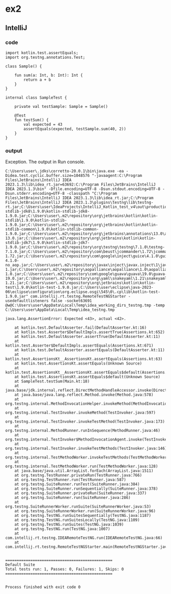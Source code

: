 # ex2
## IntelliJ
### code
    import kotlin.test.assertEquals;
    import org.testng.annotations.Test;
    
    class Sample() {
    
        fun sum(a: Int, b: Int): Int {
            return a + b
        }
    }
    
    internal class SampleTest {
    
        private val testSample: Sample = Sample()
    
        @Test
        fun testSum() {
            val expected = 43
            assertEquals(expected, testSample.sum(40, 2))
        }
    }
### output
Exception. The output in Run console.

    C:\Users\user\.jdks\corretto-20.0.1\bin\java.exe -ea -Didea.test.cyclic.buffer.size=1048576 "-javaagent:C:\Program Files\JetBrains\IntelliJ IDEA 2023.1.3\lib\idea_rt.jar=63692:C:\Program Files\JetBrains\IntelliJ IDEA 2023.1.3\bin" -Dfile.encoding=UTF-8 -Dsun.stdout.encoding=UTF-8 -Dsun.stderr.encoding=UTF-8 -classpath "C:\Program Files\JetBrains\IntelliJ IDEA 2023.1.3\lib\idea_rt.jar;C:\Program Files\JetBrains\IntelliJ IDEA 2023.1.3\plugins\testng\lib\testng-rt.jar;C:\Users\user\IdeaProjects\IntelliJ_Kotlin_test_v4\out\production\IntelliJ_Kotlin_test_v4;C:\Users\user\.m2\repository\org\jetbrains\kotlin\kotlin-stdlib-jdk8\1.9.0\kotlin-stdlib-jdk8-1.9.0.jar;C:\Users\user\.m2\repository\org\jetbrains\kotlin\kotlin-stdlib\1.9.0\kotlin-stdlib-1.9.0.jar;C:\Users\user\.m2\repository\org\jetbrains\kotlin\kotlin-stdlib-common\1.9.0\kotlin-stdlib-common-1.9.0.jar;C:\Users\user\.m2\repository\org\jetbrains\annotations\13.0\annotations-13.0.jar;C:\Users\user\.m2\repository\org\jetbrains\kotlin\kotlin-stdlib-jdk7\1.9.0\kotlin-stdlib-jdk7-1.9.0.jar;C:\Users\user\.m2\repository\org\testng\testng\7.1.0\testng-7.1.0.jar;C:\Users\user\.m2\repository\com\beust\jcommander\1.72\jcommander-1.72.jar;C:\Users\user\.m2\repository\com\google\inject\guice\4.1.0\guice-4.1.0-no_aop.jar;C:\Users\user\.m2\repository\javax\inject\javax.inject\1\javax.inject-1.jar;C:\Users\user\.m2\repository\aopalliance\aopalliance\1.0\aopalliance-1.0.jar;C:\Users\user\.m2\repository\com\google\guava\guava\19.0\guava-19.0.jar;C:\Users\user\.m2\repository\org\yaml\snakeyaml\1.21\snakeyaml-1.21.jar;C:\Users\user\.m2\repository\org\jetbrains\kotlin\kotlin-test\1.9.0\kotlin-test-1.9.0.jar;C:\Users\user\eclipse\java-2023-06\eclipse\configuration\org.eclipse.osgi\545\0\.cp\lib\kotlin-test-1.9.0.jar" com.intellij.rt.testng.RemoteTestNGStarter -usedefaultlisteners false -socket63691 @w@C:\Users\user\AppData\Local\Temp\idea_working_dirs_testng.tmp -temp C:\Users\user\AppData\Local\Temp\idea_testng.tmp
    
    java.lang.AssertionError: Expected <43>, actual <42>.
    
    	at kotlin.test.DefaultAsserter.fail(DefaultAsserter.kt:16)
    	at kotlin.test.Asserter$DefaultImpls.assertTrue(Assertions.kt:652)
    	at kotlin.test.DefaultAsserter.assertTrue(DefaultAsserter.kt:11)
    	at kotlin.test.Asserter$DefaultImpls.assertEquals(Assertions.kt:671)
    	at kotlin.test.DefaultAsserter.assertEquals(DefaultAsserter.kt:11)
    	at kotlin.test.AssertionsKt__AssertionsKt.assertEquals(Assertions.kt:63)
    	at kotlin.test.AssertionsKt.assertEquals(Unknown Source)
    	at kotlin.test.AssertionsKt__AssertionsKt.assertEquals$default(Assertions.kt:62)
    	at kotlin.test.AssertionsKt.assertEquals$default(Unknown Source)
    	at SampleTest.testSum(Main.kt:18)
    	at java.base/jdk.internal.reflect.DirectMethodHandleAccessor.invoke(DirectMethodHandleAccessor.java:104)
    	at java.base/java.lang.reflect.Method.invoke(Method.java:578)
    	at org.testng.internal.MethodInvocationHelper.invokeMethod(MethodInvocationHelper.java:134)
    	at org.testng.internal.TestInvoker.invokeMethod(TestInvoker.java:597)
    	at org.testng.internal.TestInvoker.invokeTestMethod(TestInvoker.java:173)
    	at org.testng.internal.MethodRunner.runInSequence(MethodRunner.java:46)
    	at org.testng.internal.TestInvoker$MethodInvocationAgent.invoke(TestInvoker.java:816)
    	at org.testng.internal.TestInvoker.invokeTestMethods(TestInvoker.java:146)
    	at org.testng.internal.TestMethodWorker.invokeTestMethods(TestMethodWorker.java:146)
    	at org.testng.internal.TestMethodWorker.run(TestMethodWorker.java:128)
    	at java.base/java.util.ArrayList.forEach(ArrayList.java:1511)
    	at org.testng.TestRunner.privateRun(TestRunner.java:766)
    	at org.testng.TestRunner.run(TestRunner.java:587)
    	at org.testng.SuiteRunner.runTest(SuiteRunner.java:384)
    	at org.testng.SuiteRunner.runSequentially(SuiteRunner.java:378)
    	at org.testng.SuiteRunner.privateRun(SuiteRunner.java:337)
    	at org.testng.SuiteRunner.run(SuiteRunner.java:286)
    	at org.testng.SuiteRunnerWorker.runSuite(SuiteRunnerWorker.java:53)
    	at org.testng.SuiteRunnerWorker.run(SuiteRunnerWorker.java:96)
    	at org.testng.TestNG.runSuitesSequentially(TestNG.java:1187)
    	at org.testng.TestNG.runSuitesLocally(TestNG.java:1109)
    	at org.testng.TestNG.runSuites(TestNG.java:1039)
    	at org.testng.TestNG.run(TestNG.java:1007)
    	at com.intellij.rt.testng.IDEARemoteTestNG.run(IDEARemoteTestNG.java:66)
    	at com.intellij.rt.testng.RemoteTestNGStarter.main(RemoteTestNGStarter.java:105)
    
    
    ===============================================
    Default Suite
    Total tests run: 1, Passes: 0, Failures: 1, Skips: 0
    ===============================================
    
    
    Process finished with exit code 0
